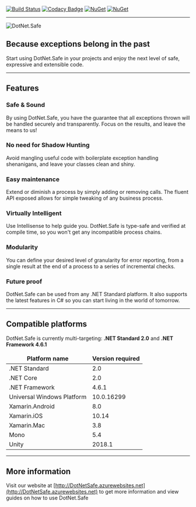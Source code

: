 [![Build Status](https://carlubian.visualstudio.com/GitHub%20Interop/_apis/build/status/DotNet.Safe%20Build)](https://carlubian.visualstudio.com/GitHub%20Interop/_build/latest?definitionId=10)
[![Codacy Badge](https://api.codacy.com/project/badge/Grade/3835d34e76a544109d2fee1b3cfc3d2f)](https://www.codacy.com/app/carlubian/DotNet.Safe?utm_source=github.com&amp;utm_medium=referral&amp;utm_content=carlubian/DotNet.Safe&amp;utm_campaign=Badge_Grade)
[![NuGet](https://img.shields.io/nuget/v/DotNet.Safe.Standard.svg)](https://www.nuget.org/packages/DotNet.Safe.Standard/)
[![NuGet](https://img.shields.io/nuget/dt/DotNet.Safe.Standard.svg)](https://www.nuget.org/packages/DotNet.Safe.Standard/)
<hr/>

![DotNet.Safe](https://carlubian.azurewebsites.net/images/DotNetSafeV2.png?maxAge=2592000 "DotNet.Safe")
## Because exceptions belong in the past

Start using DotNet.Safe in your projects and enjoy the next level of safe, expressive and extensible code.

***

## Features
### Safe & Sound
By using DotNet.Safe, you have the guarantee that all exceptions thrown will be handled securely and transparently. Focus on the results, and leave the means to us!

### No need for Shadow Hunting
Avoid mangling useful code with boilerplate exception handling shenanigans, and leave your classes clean and shiny.

### Easy maintenance
Extend or diminish a process by simply adding or removing calls. The fluent API exposed allows for simple tweaking of any business process.

### Virtually Intelligent
Use Intellisense to help guide you. DotNet.Safe is type-safe and verified at compile time, so you won't get any incompatible process chains.

### Modularity
You can define your desired level of granularity for error reporting, from a single result at the end of a process to a series of incremental checks.

### Future proof
DotNet.Safe can be used from any .NET Standard platform. It also supports the latest features in C# so you can start living in the world of tomorrow.

***

## Compatible platforms

<table>
	<thead>
		<tr>
			DotNet.Safe is currently multi-targeting: <strong>.NET Standard 2.0</strong> and <strong>.NET Framework 4.6.1</strong>
		</tr>
		<tr>
			<th>Platform name</th>
			<th>Version required</th>
		</tr>
	</thead>
	<tbody>
		<tr>
			<td>.NET Standard</td>
			<td>2.0</td>
		</tr>
		<tr>
			<td>.NET Core</td>
			<td>2.0</td>
		</tr>
		<tr>
			<td>.NET Framework</td>
			<td>4.6.1</td>
		</tr>
		<tr>
			<td>Universal Windows Platform</td>
			<td>10.0.16299</td>
		</tr>
		<tr>
			<td>Xamarin.Android</td>
			<td>8.0</td>
		</tr>
		<tr>
			<td>Xamarin.iOS</td>
			<td>10.14</td>
		</tr>
		<tr>
			<td>Xamarin.Mac</td>
			<td>3.8</td>
		</tr>
		<tr>
			<td>Mono</td>
			<td>5.4</td>
		</tr>
		<tr>
			<td>Unity</td>
			<td>2018.1</td>
		</tr>
	</tody>
</table>

***

## More information

Visit our website at [http://DotNetSafe.azurewebsites.net](http://DotNetSafe.azurewebsites.net) to get more information and view guides on how to use DotNet.Safe
